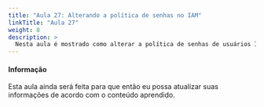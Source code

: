 ```yaml
---
title: "Aula 27: Alterando a política de senhas no IAM"
linkTitle: "Aula 27"
weight: 8
description: >
  Nesta aula é mostrado como alterar a política de senhas de usuários IAM da sua conta AWS
---
```


<div class="alert alert-info">
  <h4>Informação</h4>
  <p>Esta aula ainda será feita para que então eu possa atualizar suas informações de acordo com o conteúdo aprendido.</p>
</div>
